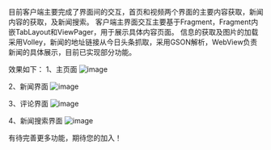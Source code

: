 目前客户端主要完成了界面间的交互，首页和视频两个界面的主要内容获取，新闻内容的获取，及新闻搜索。
客户端主界面交互主要基于Fragment，Fragment内嵌TabLayout和ViewPager，用于展示具体内容页面。
信息的获取及图片的加载采用Volley，新闻的地址链接从今日头条抓取，采用GSON解析，WebView负责新闻的具体展示，目前已实现部分功能。

效果如下：
1、主页面
![image](https://github.com/yuchenfw/QuickNews/blob/master/images/page_main.jpg)

2、新闻界面
![image](https://github.com/yuchenfw/QuickNews/blob/master/images/page_news.jpg)

3、评论界面
![image](https://github.com/yuchenfw/QuickNews/blob/master/images/page_comment.jpg)

4、新闻搜索界面
![image](https://github.com/yuchenfw/QuickNews/blob/master/images/page_search.jpg)

有待完善更多功能，期待您的加入！
